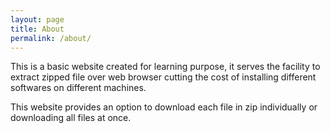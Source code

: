 ```yaml
---
layout: page
title: About
permalink: /about/
---
```


This is a basic website created for learning purpose, it serves the facility to extract zipped file over web browser cutting the cost of installing different softwares on different machines.

This website provides an option to download each file in zip individually or downloading all files at once.
